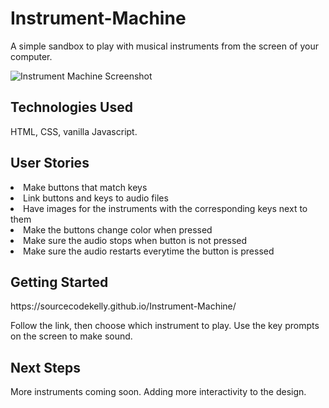 # Instrument-Machine
A simple sandbox to play with musical instruments from the screen of your computer.

![Instrument Machine Screenshot](https://user-images.githubusercontent.com/96215255/163183137-06ca040b-d97e-4110-9206-bb226fba3bd8.jpg)

<h2>Technologies Used</h2>

<p>HTML, CSS, vanilla Javascript.</p>

<h2>User Stories</h2>

<li>Make buttons that match keys</li>

<li>Link buttons and keys to audio files</li>

<li>Have images for the instruments with the corresponding keys next to them</li>

<li>Make the buttons change color when pressed</li>

<li>Make sure the audio stops when button is not pressed</li>

<li>Make sure the audio restarts everytime the button is pressed</li>



<h2>Getting Started</h2>
https://sourcecodekelly.github.io/Instrument-Machine/

<p>Follow the link, then choose which instrument to play. Use the key prompts on the screen to make sound.</p>


<h2>Next Steps</h2>

<p>More instruments coming soon. Adding more interactivity to the design.</p>
